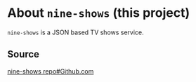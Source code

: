 # About `nine-shows` (this project)

`nine-shows` is a JSON based TV shows service.

## Source
[nine-shows repo#Github.com](https://github.com/marsonparulian/nine-shows.git)
